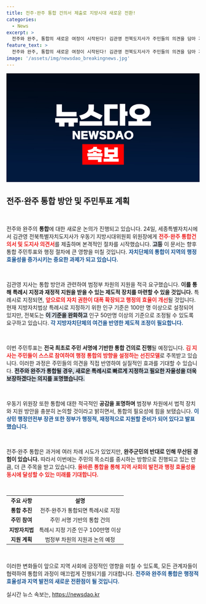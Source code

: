 ```yaml
---
title: 전주·완주 통합 건의서 제출로 지방시대 새로운 전환!
categories:
  - News
excerpt: >
  전주와 완주, 통합의 새로운 여정이 시작된다! 김관영 전북도지사가 주민들의 의견을 담아 지방시대위원회에 통합 건의서를 제출하며, 범정부적 지원을 이끌어냈다. 이 통합이 성공할 경우 통합 특례시 지정을 통해 행정 효율성의 획기적 변화가 기대된다.
feature_text: >
  전주와 완주, 통합의 새로운 여정이 시작된다! 김관영 전북도지사가 주민들의 의견을 담아 지방시대위원회에 통합 건의서를 제출하며, 범정부적 지원을 이끌어냈다. 이 통합이 성공할 경우 통합 특례시 지정을 통해 행정 효율성의 획기적 변화가 기대된다.
image: '/assets/img/newsdao_breakingnews.jpg'
---
```


<p><img src="/assets/img/newsdao_breakingnews.jpg" alt="cryptoinkorea 속보" /></p>

<h2 data-ke-size="size26">전주·완주 통합 방안 및 주민투표 계획</h2>

<p data-ke-size="size16">&nbsp;</p>

<p>전주와 완주의 <b>통합</b>에 대한 새로운 논의가 진행되고 있습니다. 24일, 세종특별자치시에서 김관영 전북특별자치도지사가 우동기 지방시대위원회 위원장에게 <b><span style="color: #ee2323;">전주·완주 통합건의서 및 도지사 의견서</span></b>를 제출하며 본격적인 절차를 시작했습니다. <b><span style="background-color: #21538527;">고등</span></b> 이 문서는 향후 통합 주민투표와 행정 절차에 큰 영향을 미칠 것입니다. <b><span style="color: #1a5490;">자치단체의 통합이 지역의 행정 효율성을 증가시키는 중요한 과제가 되고 있습니다.</span></b> </p>

<p data-ke-size="size16">&nbsp;</p>

<p>김관영 지사는 통합 방안과 관련하여 범정부 차원의 지원을 적극 요구했습니다. <b>이를 통해 특례시 지정과 재정적 지원을 받을 수 있는 제도적 장치를 마련할 수 있을 것입니다.</b> 특례시로 지정되면, <b><span style="color: #ee2323;">앞으로의 자치 권한이 대폭 확장되고 행정의 효율이 개선</span></b>될 것입니다. 현재 지방자치법상 특례시로 지정하기 위한 인구 기준은 100만 명 이상으로 설정되어 있지만, 전북도는 <b><span style="background-color: #21538527;">이 기준을 완화하고</span></b> 인구 50만명 이상의 기준으로 조정될 수 있도록 요구하고 있습니다. <b><span style="color: #1a5490;">각 지방자치단체의 여건을 반영한 제도적 조정이 필요합니다.</span></b></p>

<p data-ke-size="size16">&nbsp;</p>

<p>이번 주민투표는 <b>전국 최초로 주민 서명에 기반한 통합 건의로 진행</b>될 예정입니다. <b><span style="color: #ee2323;">김 지사는 주민들이 스스로 참여하여 행정 통합의 방향을 설정하는 선진모델</span></b>로 주목받고 있습니다. 이러한 과정은 주민들의 의견을 직접 반영하여 실질적인 효과를 기대할 수 있습니다. <b><span style="background-color: #21538527;">전주와 완주가 통합될 경우, 새로운 특례시로 빠르게 지정하고 필요한 자율성을 더욱 보장하겠다는 의지를 표명했습니다.</span></b></p>

<p data-ke-size="size16">&nbsp;</p>

<p>우동기 위원장 또한 통합에 대한 적극적인 <b>공감을 표명하며</b> 범정부 차원에서 법적 장치와 지원 방안을 충분히 논의할 것이라고 밝히면서, 통합의 필요성에 힘을 보탰습니다. <b><span style="color: #1a5490;">이상민 행정안전부 장관 또한 정부가 행정적, 재정적으로 지원할 준비가 되어 있다고 발표했습니다.</span></b> </p>

<p data-ke-size="size16">&nbsp;</p>

<p>전주·완주 통합은 과거에 여러 차례 시도가 있었지만, <b>완주군민의 반대로 인해 무산된 경험이 있습니다.</b> 따라서 이번에는 주민의 목소리를 중시하는 방향으로 진행되고 있는 만큼, 더 큰 주목을 받고 있습니다. <b><span style="color: #ee2323;">올바른 통합을 통해 지역 사회의 발전과 행정 효율성을 동시에 달성할 수 있는 미래를 기대합니다.</span></b> </p>

<p data-ke-size="size16">&nbsp;</p>

<table style="width: 100%;">
    <tr>
        <td style="text-align: center; height: 17px;"><b>주요 사항</b></td>
        <td style="text-align: center; height: 17px;"><b>설명</b></td>
    </tr>
    <tr>
        <td style="text-align: center; height: 17px;"><b>통합 추진</b></td>
        <td style="text-align: center; height: 17px;">전주·완주가 통합되면 특례시로 지정</td>
    </tr>
    <tr>
        <td style="text-align: center; height: 17px;"><b>주민 참여</b></td>
        <td style="text-align: center; height: 17px;">주민 서명 기반의 통합 건의</td>
    </tr>
    <tr>
        <td style="text-align: center; height: 17px;"><b>지방자치법</b></td>
        <td style="text-align: center; height: 17px;">특례시 지정 기준 인구 100만명 이상</td>
    </tr>
    <tr>
        <td style="text-align: center; height: 17px;"><b>지원 계획</b></td>
        <td style="text-align: center; height: 17px;">범정부 차원의 지원과 논의 예정</td>
    </tr>
</table>

<p data-ke-size="size16">&nbsp;</p>

<p>이러한 변화들이 앞으로 지역 사회에 긍정적인 영향을 미칠 수 있도록, 모든 관계자들이 협력하여 통합의 과정이 매끄럽게 진행되기를 기대합니다. <b><span style="color: #1a5490;">전주와 완주의 통합은 행정적 효율성과 지역 발전의 새로운 전환점이 될 것입니다.</span></b></p>
실시간 뉴스 속보는, <a href="https://newsdao.kr" rel="dofollow">https://newsdao.kr</a>


